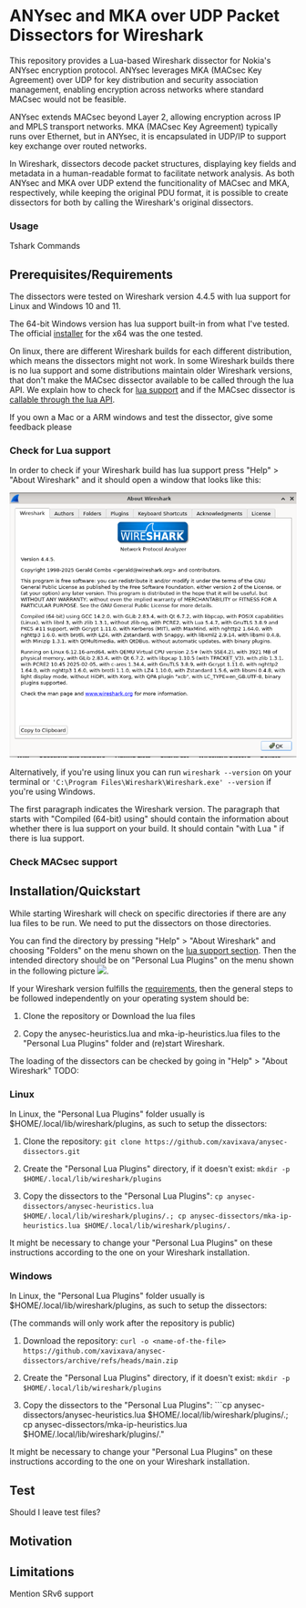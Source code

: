 # ANYsec and MKA over UDP Packet Dissectors for Wireshark

This repository provides a Lua-based Wireshark dissector for Nokia's ANYsec encryption protocol. ANYsec leverages MKA (MACsec Key Agreement) over UDP for key distribution and security association management, enabling encryption across networks where standard MACsec would not be feasible.

ANYsec extends MACsec beyond Layer 2, allowing encryption across IP and MPLS transport networks. MKA (MACsec Key Agreement) typically runs over Ethernet, but in ANYsec, it is encapsulated in UDP/IP to support key exchange over routed networks.

In Wireshark, dissectors decode packet structures, displaying key fields and metadata in a human-readable format to facilitate network analysis. As both ANYsec and MKA over UDP extend the funcitionality of MACsec and MKA, respectively, while keeping the original PDU format, it is possible to create dissectors for both by calling the Wireshark's original dissectors.

### Usage

Tshark Commands

## Prerequisites/Requirements

The dissectors were tested on Wireshark version 4.4.5 with lua support for Linux and Windows 10 and 11.

The 64-bit Windows version has lua support built-in from what I've tested. The official [installer](https://www.wireshark.org/download.html) for the x64 was the one tested.

On linux, there are different Wireshark builds for each different distribution, which means the dissectors might not work. In some Wireshark builds there is no lua support and some distributions maintain older Wireshark versions, that don't make the MACsec dissector available to be called through the lua API. We explain how to check for [lua support]() and if the MACsec dissector is [callable through the lua API]().

If you own a Mac or a ARM windows and test the dissector, give some feedback please

### Check for Lua support

In order to check if your Wireshark build has lua support press "Help" > "About Wireshark" and it should open a window that looks like this:

![Window with informations about the Wireshark build](images/about.png)

Alternatively, if you're using linux you can run ```wireshark --version``` on your terminal or ```'C:\Program Files\Wireshark\Wireshark.exe' --version``` if you're using Windows.

The first paragraph indicates the Wireshark version. The paragraph that starts with "Compiled (64-bit) using" should contain the information about whether there is lua support on your build. It should contain "with Lua <lua version>" if there is lua support.

### Check MACsec support

## Installation/Quickstart

While starting Wireshark will check on specific directories if there are any lua files to be run. We need to put the dissectors on those directories.

You can find the directory by pressing "Help" > "About Wireshark" and choosing "Folders" on the menu shown on the [lua support section](). Then the intended directory should be on "Personal Lua Plugins" on the menu shown in the following picture ![](images/folder.png).

If your Wireshark version fulfills the [requirements](), then the general steps to be followed independently on your operating system should be:

1. Clone the repository or Download the lua files

2. Copy the anysec-heuristics.lua and mka-ip-heuristics.lua files to the "Personal Lua Plugins" folder and (re)start Wireshark.

The loading of the dissectors can be checked by going in "Help" > "About Wireshark" TODO:


### Linux

In Linux, the "Personal Lua Plugins" folder usually is $HOME/.local/lib/wireshark/plugins, as such to setup the dissectors:

1. Clone the repository: ```git clone https://github.com/xavixava/anysec-dissectors.git```

2. Create the "Personal Lua Plugins" directory, if it doesn't exist: ```mkdir -p $HOME/.local/lib/wireshark/plugins```

3. Copy the dissectors to the "Personal Lua Plugins": ```cp anysec-dissectors/anysec-heuristics.lua $HOME/.local/lib/wireshark/plugins/.; cp anysec-dissectors/mka-ip-heuristics.lua $HOME/.local/lib/wireshark/plugins/.```

It might be necessary to change your "Personal Lua Plugins" on these instructions according to the one on your Wireshark installation.

### Windows

In Linux, the "Personal Lua Plugins" folder usually is $HOME/.local/lib/wireshark/plugins, as such to setup the dissectors:

(The commands will only work after the repository is public)

1. Download the repository: ```curl -o <name-of-the-file> https://github.com/xavixava/anysec-dissectors/archive/refs/heads/main.zip``` 

2. Create the "Personal Lua Plugins" directory, if it doesn't exist: ```mkdir -p $HOME/.local/lib/wireshark/plugins```

3. Copy the dissectors to the "Personal Lua Plugins": ```cp anysec-dissectors/anysec-heuristics.lua $HOME/.local/lib/wireshark/plugins/.; cp anysec-dissectors/mka-ip-heuristics.lua $HOME/.local/lib/wireshark/plugins/."

It might be necessary to change your "Personal Lua Plugins" on these instructions according to the one on your Wireshark installation.

## Test

Should I leave test files?

## Motivation

## Limitations

Mention SRv6 support
